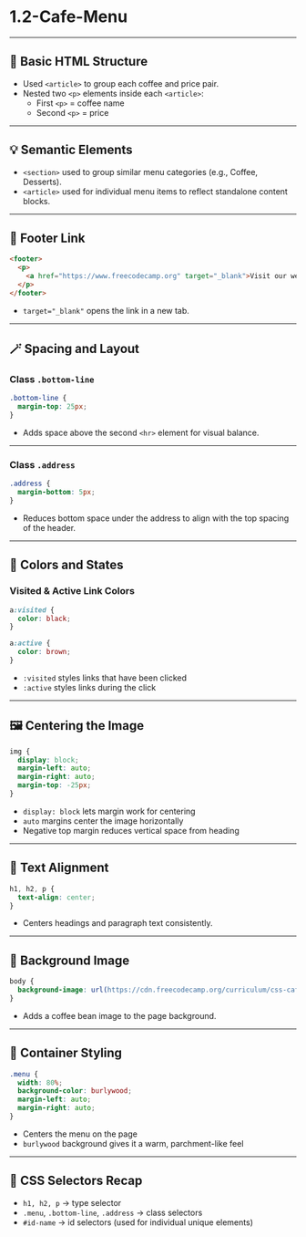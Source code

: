 
# 1.2-Cafe-Menu

---

## 🧱 Basic HTML Structure

- Used `<article>` to group each coffee and price pair.
- Nested two `<p>` elements inside each `<article>`:
  - First `<p>` = coffee name
  - Second `<p>` = price

---

## 💡 Semantic Elements

- `<section>` used to group similar menu categories (e.g., Coffee, Desserts).
- `<article>` used for individual menu items to reflect standalone content blocks.

---

## 🧾 Footer Link

```html
<footer>
  <p>
    <a href="https://www.freecodecamp.org" target="_blank">Visit our website</a>
  </p>
</footer>
```

- `target="_blank"` opens the link in a new tab.

---

## 🪄 Spacing and Layout

### Class `.bottom-line`
```css
.bottom-line {
  margin-top: 25px;
}
```

- Adds space above the second `<hr>` element for visual balance.

---

### Class `.address`
```css
.address {
  margin-bottom: 5px;
}
```

- Reduces bottom space under the address to align with the top spacing of the header.

---

## 🎨 Colors and States

### Visited & Active Link Colors
```css
a:visited {
  color: black;
}

a:active {
  color: brown;
}
```

- `:visited` styles links that have been clicked
- `:active` styles links during the click

---

## 🖼️ Centering the Image

```css
img {
  display: block;
  margin-left: auto;
  margin-right: auto;
  margin-top: -25px;
}
```

- `display: block` lets margin work for centering
- `auto` margins center the image horizontally
- Negative top margin reduces vertical space from heading

---

## 📝 Text Alignment

```css
h1, h2, p {
  text-align: center;
}
```

- Centers headings and paragraph text consistently.

---

## 🫘 Background Image

```css
body {
  background-image: url(https://cdn.freecodecamp.org/curriculum/css-cafe/beans.jpg);
}
```

- Adds a coffee bean image to the page background.

---

## 📐 Container Styling

```css
.menu {
  width: 80%;
  background-color: burlywood;
  margin-left: auto;
  margin-right: auto;
}
```

- Centers the menu on the page
- `burlywood` background gives it a warm, parchment-like feel

---

## 🧠 CSS Selectors Recap

- `h1, h2, p` → type selector
- `.menu`, `.bottom-line`, `.address` → class selectors
- `#id-name` → id selectors (used for individual unique elements)
